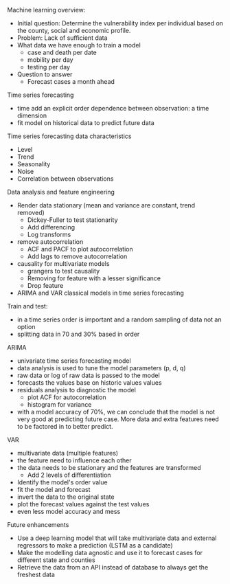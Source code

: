 Machine learning overview:
  - Initial question: Determine the vulnerability index per individual based on the county, social and economic profile.
  - Problem: Lack of sufficient data 
  - What data we have enough to train a model
    - case and death per date 
    - mobility per day
    - testing per day 
  - Question to answer
    - Forecast cases a month ahead

Time series forecasting
  - time add an explicit order dependence between observation: a time dimension
  - fit model on historical data to predict future data

Time series forecasting data characteristics
  - Level
  - Trend
  - Seasonality 
  - Noise
  - Correlation between observations

Data analysis and feature engineering
  - Render data stationary (mean and variance are constant, trend removed)
    - Dickey-Fuller to test stationarity
    - Add differencing 
    - Log transforms
  - remove autocorrelation
    - ACF and PACF to plot autocorrelation
    - Add lags to remove autocorrelation
  - causality for multivariate models
    - grangers to test causality
    - Removing for feature with a lesser significance 
    - Drop feature
  - ARIMA and VAR classical models in time series forecasting

Train and test:
  - in a time series order is important and a random sampling of data not an option
  - splitting data in 70 and 30% based in order

ARIMA
  - univariate time series forecasting model
  - data analysis is used to tune the model parameters (p, d, q)
  - raw data or log of raw data is passed to the model
  - forecasts the values base on historic values values
  - residuals analysis to diagnostic the model
      - plot ACF for autocorrelation
      - histogram for variance
  - with a model accuracy of 70%, we can conclude that the model is not very good at predicting future case. More data and extra features need to be factored in to better predict.

VAR
  - multivariate data (multiple features)
  - the feature need to influence each other
  - the data needs to be stationary and the features are transformed
    - Add 2 levels of differentiation 
  - Identify the model's order value
  - fit the model and forecast
  - invert the data to the original state
  - plot the forecast values against the test values
  - even less model accuracy and mess  

Future enhancements
  - Use a deep learning model that will take multivariate data and external regressors to make a prediction (LSTM as a candidate)
  - Make the modelling data agnostic and use it to forecast cases for different state and counties
  - Retrieve the data from an API instead of database to always get the freshest data 